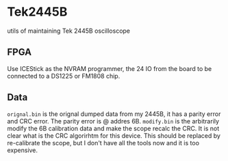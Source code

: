 # Tek2445B
utils of maintaining Tek 2445B oscilloscope 

## FPGA
Use ICEStick as the NVRAM programmer, the 24 IO from the board to be connected to a DS1225 or FM1808 chip. 

## Data
`orignal.bin` is the orignal dumped data from my 2445B, it has a parity error and CRC error. The parity error is @ addres 6B. 
`modify.bin` is the arbitrarily modify the 6B calibration data and make the scope recalc the CRC. It is not clear what is the CRC algorirhtm for this device. This should be replaced by re-calibrate the scope, but I don't have all the tools now and it is too expensive. 

